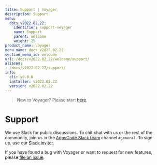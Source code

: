 ```yaml
---
title: Support | Voyager
description: Support
menu:
  docs_v2022.02.22:
    identifier: support-voyager
    name: Support
    parent: welcome
    weight: 25
product_name: voyager
menu_name: docs_v2022.02.22
section_menu_id: welcome
url: /docs/v2022.02.22/welcome/support/
aliases:
- /docs/v2022.02.22/support/
info:
  cli: v0.0.6
  installer: v2022.02.22
  version: v2022.02.22
---
```


> New to Voyager? Please start [here](/docs/v2022.02.22/concepts/overview).

# Support

We use Slack for public discussions. To chit chat with us or the rest of the community, join us in the [AppsCode Slack team](https://appscode.slack.com/messages/C0XQFLGRM/details/) channel `#general`. To sign up, use our [Slack inviter](https://slack.appscode.com/).

If you have found a bug with Voyager or want to request for new features, please [file an issue](https://github.com/voyagermesh/voyager/issues/new).
